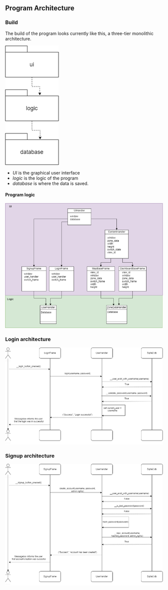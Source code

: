 ## Program Architecture

### Build
The build of the program looks currently like this, a three-tier monolithic architecture. 

![Architecture](pictures/achitecture.png)

- *UI* is the graphical user interface
- *logic* is the logic of the program 
- *database* is where the data is saved. 
#### Program logic

![Architecture](pictures/ui_and_logic_architecture.png)





### Login architecture

![Architecture](pictures/login_architecture.png)




### Signup architecture

![Architecture](pictures/signup_architecture.png)

